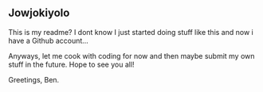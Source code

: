 ## Jowjokiyolo
This is my readme?
I dont know I just started doing stuff like this and now i have a Github account...

Anyways, let me cook with coding for now and then maybe submit my own stuff in the future.
Hope to see you all!

Greetings,
Ben.
